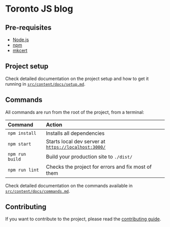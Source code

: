 # Toronto JS blog

## Pre-requisites

- [Node.js](https://nodejs.org/en/download/)
- [npm](https://www.npmjs.com/get-npm)
- [mkcert](https://github.com/FiloSottile/mkcert)

## Project setup

Check detailed documentation on the project setup and how to get it running in [`src/content/docs/setup.md`](./src/content/docs/setup.md).

## Commands

All commands are run from the root of the project, from a terminal:

| Command | Action |
| :--- | :--- |
| `npm install` | Installs all dependencies |
| `npm start` | Starts local dev server at [`https://localhost:3000/`](https://localhost:3000/) |
| `npm run build` | Build your production site to `./dist/` |
| `npm run lint` | Checks the project for errors and fix most of them |

Check detailed documentation on the commands available in [`src/content/docs/commands.md`](./src/content/docs/commands.md).

## Contributing

If you want to contribute to the project, please read the [contributing guide](./src/content/docs/contributing.md).
